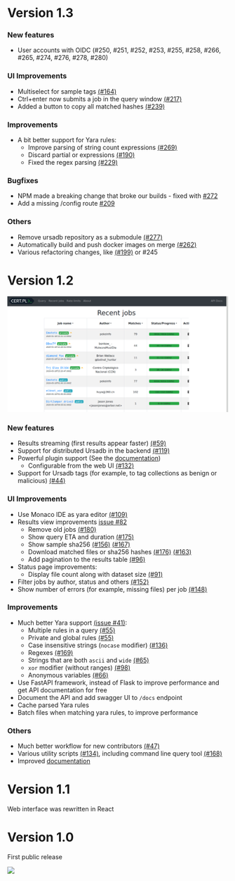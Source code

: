 # Version 1.3

### New features

- User accounts with OIDC (#250, #251, #252, #253, #255, #258, #266, #265, #274, #276, #278, #280)

### UI Improvements

- Multiselect for sample tags [(#164)](https://github.com/CERT-Polska/mquery/pull/164)
- Ctrl+enter now submits a job in the query window [(#217)](https://github.com/CERT-Polska/mquery/pull/217)
- Added a button to copy all matched hashes [(#239)](https://github.com/CERT-Polska/mquery/pull/239)

### Improvements

- A bit better support for Yara rules:
    - Improve parsing of string count expressions [(#269)](https://github.com/CERT-Polska/mquery/pull/269)
    - Discard partial or expressions [(#190)](https://github.com/CERT-Polska/mquery/pull/190)
    - Fixed the regex parsing [(#229)](https://github.com/CERT-Polska/mquery/pull/229)

### Bugfixes

- NPM made a breaking change that broke our builds - fixed with [#272](https://github.com/CERT-Polska/mquery/pull/66)
- Add a missing /config route [#209](https://github.com/CERT-Polska/mquery/pull/209)

### Others

- Remove ursadb repository as a submodule [(#277)](https://github.com/CERT-Polska/mquery/pull/277)
- Automatically build and push docker images on merge [(#262)](https://github.com/CERT-Polska/mquery/pull/262)
- Various refactoring changes, like [(#199)](https://github.com/CERT-Polska/mquery/pull/199) or #245

# Version 1.2

![](./docs/interface-v1.2.gif)

### New features

- Results streaming (first results appear faster) [(#59)](https://github.com/CERT-Polska/mquery/pull/59)
- Support for distributed Ursadb in the backend [(#119)](https://github.com/CERT-Polska/mquery/pull/119)
- Powerful plugin support (See the [documentation](./docs/plugins.md))
    - Configurable from the web UI [(#132)](https://github.com/CERT-Polska/mquery/pull/132)
- Support for Ursadb tags (for example, to tag collections as benign or malicious) [(#44)](https://github.com/CERT-Polska/mquery/pull/44)

### UI Improvements

- Use Monaco IDE as yara editor [(#109)](https://github.com/CERT-Polska/mquery/pull/#109)
- Results view improvements [issue #82](https://github.com/CERT-Polska/mquery/issues/82)
    - Remove old jobs [(#180)](https://github.com/CERT-Polska/mquery/pull/#180)
    - Show query ETA and duration [(#175)](https://github.com/CERT-Polska/mquery/pull/175)
    - Show sample sha256 [(#156)](https://github.com/CERT-Polska/mquery/pull/156) [(#167)](https://github.com/CERT-Polska/mquery/pull/167)
    - Download matched files or sha256 hashes [(#176)](https://github.com/CERT-Polska/mquery/pull/#176) [(#163)](https://github.com/CERT-Polska/mquery/pull/#163)
    - Add pagination to the results table [(#96)](https://github.com/CERT-Polska/mquery/pull/#96)
- Status page improvements:
    - Display file count along with dataset size [(#91)](https://github.com/CERT-Polska/mquery/pull/#91)
- Filter jobs by author, status and others [(#152)](https://github.com/CERT-Polska/mquery/pull/#152)
- Show number of errors (for example, missing files) per job [(#148)](https://github.com/CERT-Polska/mquery/pull/#148)

### Improvements

- Much better Yara support [(issue #41)](https://github.com/CERT-Polska/mquery/issues/41):
    - Multiple rules in a query [(#55)](https://github.com/CERT-Polska/mquery/pull/55)
    - Private and global rules [(#55)](https://github.com/CERT-Polska/mquery/pull/55)
    - Case insensitive strings (`nocase` modifier) [(#136)](https://github.com/CERT-Polska/mquery/pull/136)
    - Regexes [(#169)](https://github.com/CERT-Polska/mquery/pull/169)
    - Strings that are both `ascii` and `wide` [(#65)](https://github.com/CERT-Polska/mquery/pull/65)
    - `xor` modifier (without ranges) [(#98)](https://github.com/CERT-Polska/mquery/pull/98)
    - Anonymous variables [(#66)](https://github.com/CERT-Polska/mquery/pull/66)
- Use FastAPI framework, instead of Flask to improve performance and get API documentation for free
- Document the API and add swagger UI to `/docs` endpoint
- Cache parsed Yara rules
- Batch files when matching yara rules, to improve performance

### Others

- Much better workflow for new contributors [(#47)](https://github.com/CERT-Polska/mquery/pull/47)
- Various utility scripts [(#134)](https://github.com/CERT-Polska/mquery/pull/134/), including
    command line query tool [(#168)](https://github.com/CERT-Polska/mquery/pull/168)
- Improved [documentation](https://cert-polska.github.io/mquery/)

# Version 1.1

Web interface was rewritten in React

# Version 1.0

First public release

![](./docs/mquery-web-ui.gif)

